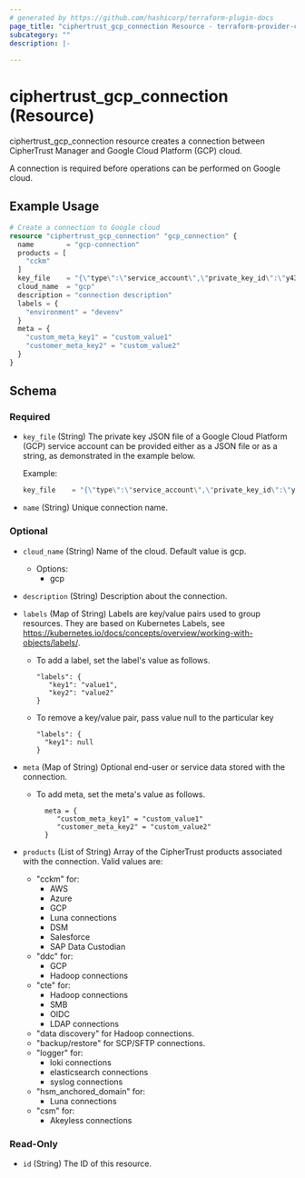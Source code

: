 ```yaml
---
# generated by https://github.com/hashicorp/terraform-plugin-docs
page_title: "ciphertrust_gcp_connection Resource - terraform-provider-ciphertrust"
subcategory: ""
description: |-
  
---
```


# ciphertrust_gcp_connection (Resource)

ciphertrust_gcp_connection resource creates a connection between CipherTrust Manager and Google Cloud Platform (GCP) cloud.

A connection is required before operations can be performed on Google cloud.

## Example Usage

```terraform
# Create a connection to Google cloud
resource "ciphertrust_gcp_connection" "gcp_connection" {
  name        = "gcp-connection"
  products = [
    "cckm"
  ]
  key_file    = "{\"type\":\"service_account\",\"private_key_id\":\"y437c51g956b8ab4908yb41541262a2fa3b0f84f\",\"private_key\":\"-----BEGIN RSA PRIVATE KEY-----\\nMIICXAIBAAKBgQDnC1YYTtcpsbj6cV9M/1rOhEYWG9iNdnsMCK0AjMRtb79toU2v\\nyW0JfJR/sR2vqFMD1wJFgpayqo5GDPa8Us23I/vvyWCkatouGYO27r84y5G2h74a\\nZnnEaK7uLQ2OdGNHWcZv8gZhy7X5e6RJfKVVlYrgYtfEKv55E9dQSZrohQIDAQAB\\nAoGAbzre7P7vyQvdkPyJs+jvj6LQlw462AflPyriFvSuED2PPDk+zFU9oCaQ21Sq\\nhQmVRbD6T/qJkGRZ8FGHa6y1if6UVbUymr+0a1hIM7BbPwsG2hLXznYjXWZ8WFDb\\nQyRWTZh4Zj0Br2DtoRjQOG8CHhC7LuFx434acu12VXxN8vUCQQDtS8GRzktOWRBL\\n2l7MWCja3lkqyYR2Ns+tw79eEAYVrGsFZLu6gAMdmn53M+eO5h++Ypr7G+bazvwC\\nD1XtiN+7AkEA+UFuq04YR3lTpCN1OeJ0VKXatVMFMjAejulHF3d3tRc4pIfAjgTk\\n4M+K9y++4QtVdhsGO9sk1jwfHrRTn340vwJBAIJ25DYF9eFdllgd94Dh95ReKygb\\nI3jbKdOfi9drd+zynuSYPZ6MQypDhsSDBQzL+SfzjsIA1Sv4IRYA2H2Ag4ECQAYw\\nHKo+DxY/KddqVe+w8ohjcbGMtRVQ4oFTw0MO4Tbqs6pKAHrGHlSCcoW+drOpj16W\\nPypfP2PeLDub6HOOM4sCQGWUXaHqJzfy2nHRAkr9WJEGgEMCMlGtFuMPH/Jc7aUt\\nNXk9HfcpVO/spIVpyL7x480hq5DHn7KaGwi+Lk2W0A8=\\n-----END RSA PRIVATE KEY-----\\n\\n\",\"client_email\":\"test@some-project.iam.gserviceaccount.com\"}"
  cloud_name  = "gcp"
  description = "connection description"
  labels = {
    "environment" = "devenv"
  }
  meta = {
    "custom_meta_key1" = "custom_value1"
    "customer_meta_key2" = "custom_value2"
  }
}
```

<!-- schema generated by tfplugindocs -->
## Schema

### Required

- `key_file` (String) The private key JSON file of a Google Cloud Platform (GCP) service account can be provided either as a JSON file or as a string, as demonstrated in the example below.
   
  Example:
  ```terraform
  key_file    = "{\"type\":\"service_account\",\"private_key_id\":\"y437c51g956b8ab4908yb41541262a2fa3b0f84f\",\"private_key\":\"-----BEGIN RSA PRIVATE KEY-----\\nMIICXAIBAAKBgQDnC1YYTtcpsbj6cV9M/1rOhEYWG9iNdnsMCK0AjMRtb79toU2v\\nyW0JfJR/sR2vqFMD1wJFgpayqo5GDPa8Us23I/vvyWCkatouGYO27r84y5G2h74a\\nZnnEaK7uLQ2OdGNHWcZv8gZhy7X5e6RJfKVVlYrgYtfEKv55E9dQSZrohQIDAQAB\\nAoGAbzre7P7vyQvdkPyJs+jvj6LQlw462AflPyriFvSuED2PPDk+zFU9oCaQ21Sq\\nhQmVRbD6T/qJkGRZ8FGHa6y1if6UVbUymr+0a1hIM7BbPwsG2hLXznYjXWZ8WFDb\\nQyRWTZh4Zj0Br2DtoRjQOG8CHhC7LuFx434acu12VXxN8vUCQQDtS8GRzktOWRBL\\n2l7MWCja3lkqyYR2Ns+tw79eEAYVrGsFZLu6gAMdmn53M+eO5h++Ypr7G+bazvwC\\nD1XtiN+7AkEA+UFuq04YR3lTpCN1OeJ0VKXatVMFMjAejulHF3d3tRc4pIfAjgTk\\n4M+K9y++4QtVdhsGO9sk1jwfHrRTn340vwJBAIJ25DYF9eFdllgd94Dh95ReKygb\\nI3jbKdOfi9drd+zynuSYPZ6MQypDhsSDBQzL+SfzjsIA1Sv4IRYA2H2Ag4ECQAYw\\nHKo+DxY/KddqVe+w8ohjcbGMtRVQ4oFTw0MO4Tbqs6pKAHrGHlSCcoW+drOpj16W\\nPypfP2PeLDub6HOOM4sCQGWUXaHqJzfy2nHRAkr9WJEGgEMCMlGtFuMPH/Jc7aUt\\nNXk9HfcpVO/spIVpyL7x480hq5DHn7KaGwi+Lk2W0A8=\\n-----END RSA PRIVATE KEY-----\\n\\n\",\"client_email\":\"test@some-project.iam.gserviceaccount.com\"}"
  ```
  
- `name` (String) Unique connection name.

### Optional

- `cloud_name` (String) Name of the cloud. Default value is gcp. 
   - Options:
     - gcp
     

- `description` (String) Description about the connection.
- `labels` (Map of String) Labels are key/value pairs used to group resources. They are based on Kubernetes Labels, see https://kubernetes.io/docs/concepts/overview/working-with-objects/labels/.

   - To add a label, set the label's value as follows.
  
         "labels": {
            "key1": "value1",
            "key2": "value2"
         }

   - To remove a key/value pair, pass value null to the particular key

         "labels": {
           "key1": null
         }

- `meta` (Map of String) Optional end-user or service data stored with the connection.
   - To add meta, set the meta's value as follows.

           meta = {
              "custom_meta_key1" = "custom_value1"
              "customer_meta_key2" = "custom_value2"
           }

- `products` (List of String) Array of the CipherTrust products associated with the connection. Valid values are:

    - "cckm" for:
        - AWS
        - Azure
        - GCP
        - Luna connections
        - DSM
        - Salesforce
        - SAP Data Custodian
    - "ddc" for:
        - GCP
        - Hadoop connections
    - "cte" for:
        - Hadoop connections
        - SMB
        - OIDC
        - LDAP connections
    - "data discovery" for Hadoop connections.
    - "backup/restore" for SCP/SFTP connections.
    - "logger" for:
        - loki connections
        - elasticsearch connections
        - syslog connections
    - "hsm_anchored_domain" for:
        - Luna connections
    - "csm" for:
        - Akeyless connections


### Read-Only

- `id` (String) The ID of this resource.

